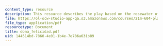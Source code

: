 ```yaml
---
content_type: resource
description: This resource describes the play based on the rosewater of dona felicidad.
file: https://ol-ocw-studio-app-qa.s3.amazonaws.com/courses/21m-604-playwriting-i-spring-2005/144514bd78604e011b4e7e786a631b89_dona_felicidad.pdf
file_type: application/pdf
resourcetype: Document
title: dona_felicidad.pdf
uid: 144514bd-7860-4e01-1b4e-7e786a631b89
---
```

